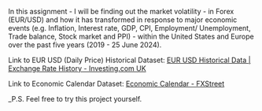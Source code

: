 In this assignment - I will be finding out the market volatility - in Forex (EUR/USD) and how it has transformed in response to major economic events (e.g. Inflation, Interest rate, GDP, CPI, Employment/ Unemployment, Trade balance, Stock market and PPI) - within the United States and Europe over the past five years (2019 - 25 June 2024).

Link to EUR USD (Daily Price) Historical Dataset: [EUR USD Historical Data | Exchange Rate History - Investing.com UK](https://uk.investing.com/currencies/eur-usd-historical-data)

Link to Economic Calendar Dataset: [Economic Calendar - FXStreet](https://www.fxstreet.com/economic-calendar)

_P.S. Feel free to try this project yourself.
